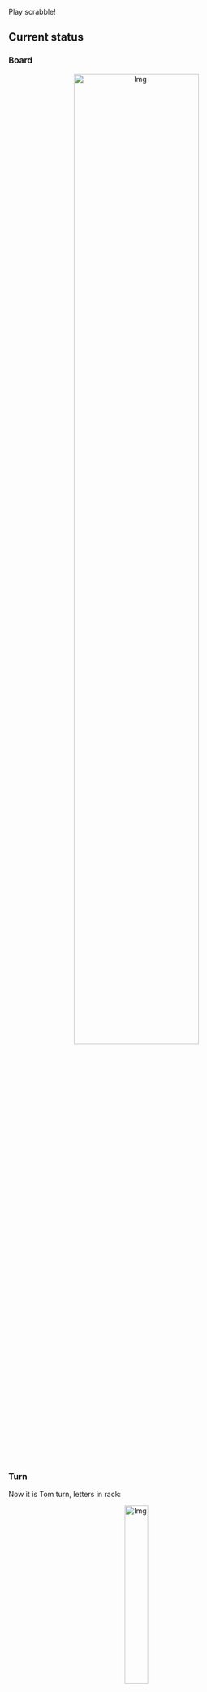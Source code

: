 
Play scrabble!
## Current status
### Board
<p align="center">
<img src="https://raw.githubusercontent.com/radosz99/radosz99/main/board.png" width=70% alt="Img"/>
    </p>
    
### Turn
Now it is Tom turn, letters in rack:
<p align="center">
<img src="https://raw.githubusercontent.com/radosz99/radosz99/main/rack.png" width=30% alt="Img"/>
</p>

### Game score
| Id | Player name | Points |
  | - | - | - |  
|0 | Tom | 323
|1 | Jerry | 312
## Make the move
Make the move and insert the letters by creating an [issue](https://github.com/radosz99/radosz99/issues/new?title=scrabble%7Cmove%7C7%3AA%3ARIDE&body=Just+push+%27Submit+new+issue%27+or+update+with+your+move.) according to the rules or...

## Possibly best moves  
Are you sure? :smiling_imp: :smiling_imp: :smiling_imp:
<details>
  <summary>Spoiler warning!</summary>
  
  | Id | Move | Issue link | Points |
  | - | - | - | - |  
|1| 9:N:ob | [scrabble&#124;move&#124;9:N:ob](https://github.com/radosz99/radosz99/issues/new?title=scrabble%7Cmove%7C9%3AN%3Aob&body=Just+push+%27Submit+new+issue%27+or+update+with+your+move.) | 6 
|2| N:5:not | [scrabble&#124;move&#124;N:5:not](https://github.com/radosz99/radosz99/issues/new?title=scrabble%7Cmove%7CN%3A5%3Anot&body=Just+push+%27Submit+new+issue%27+or+update+with+your+move.) | 5 
|3| 2:F:nog | [scrabble&#124;move&#124;2:F:nog](https://github.com/radosz99/radosz99/issues/new?title=scrabble%7Cmove%7C2%3AF%3Anog&body=Just+push+%27Submit+new+issue%27+or+update+with+your+move.) | 5 
|4| 4:A:ow | [scrabble&#124;move&#124;4:A:ow](https://github.com/radosz99/radosz99/issues/new?title=scrabble%7Cmove%7C4%3AA%3Aow&body=Just+push+%27Submit+new+issue%27+or+update+with+your+move.) | 5 
|5| 2:D:don | [scrabble&#124;move&#124;2:D:don](https://github.com/radosz99/radosz99/issues/new?title=scrabble%7Cmove%7C2%3AD%3Adon&body=Just+push+%27Submit+new+issue%27+or+update+with+your+move.) | 4 
|6| 0:H:po | [scrabble&#124;move&#124;0:H:po](https://github.com/radosz99/radosz99/issues/new?title=scrabble%7Cmove%7C0%3AH%3Apo&body=Just+push+%27Submit+new+issue%27+or+update+with+your+move.) | 4 
|7| 0:G:op | [scrabble&#124;move&#124;0:G:op](https://github.com/radosz99/radosz99/issues/new?title=scrabble%7Cmove%7C0%3AG%3Aop&body=Just+push+%27Submit+new+issue%27+or+update+with+your+move.) | 4 
|8| 14:C:non | [scrabble&#124;move&#124;14:C:non](https://github.com/radosz99/radosz99/issues/new?title=scrabble%7Cmove%7C14%3AC%3Anon&body=Just+push+%27Submit+new+issue%27+or+update+with+your+move.) | 4 
|9| 7:A:mo | [scrabble&#124;move&#124;7:A:mo](https://github.com/radosz99/radosz99/issues/new?title=scrabble%7Cmove%7C7%3AA%3Amo&body=Just+push+%27Submit+new+issue%27+or+update+with+your+move.) | 4 
|10| 3:A:ne | [scrabble&#124;move&#124;3:A:ne](https://github.com/radosz99/radosz99/issues/new?title=scrabble%7Cmove%7C3%3AA%3Ane&body=Just+push+%27Submit+new+issue%27+or+update+with+your+move.) | 3 
</details>
    
## Latest moves

| Id | Type | Move / Letters to replace | Created words / New letters | Date | Points | Player | Who |
| - | - | - | - | - | - | - | - |
|21| INSERT | E:12:inn | ['INN'] | 11/28/2022, 01:37:27 | 3 | Jerry | [radosz99](github.com/radosz99) |
|20| INSERT | 12:C:adit | ['ADIT'] | 11/28/2022, 01:36:50 | 10 | Tom | [radosz99](github.com/radosz99) |
|19| INSERT | 1:J:voled | ['VOLED'] | 11/28/2022, 01:35:48 | 18 | Jerry | [radosz99](github.com/radosz99) |
|18| INSERT | J:8:ajis | ['AJIS'] | 11/28/2022, 01:35:00 | 27 | Tom | [radosz99](github.com/radosz99) |
|17| INSERT | B:0:advew | ['ADVEW'] | 11/28/2022, 01:34:15 | 24 | Jerry | [radosz99](github.com/radosz99) |
|16| INSERT | O:7:zobus | ['ZOBUS'] | 11/28/2022, 01:33:23 | 17 | Tom | [radosz99](github.com/radosz99) |
|15| INSERT | 0:A:kaama | ['KAAMA'] | 11/28/2022, 01:32:34 | 33 | Jerry | [radosz99](github.com/radosz99) |
|14| INSERT | D:0:medial | ['MEDIAL'] | 11/28/2022, 01:31:43 | 24 | Tom | [radosz99](github.com/radosz99) |
|13| INSERT | H:0:pugh | ['PUGH'] | 11/28/2022, 01:30:56 | 30 | Jerry | [radosz99](github.com/radosz99) |
|12| INSERT | 3:H:horror | ['HORROR'] | 11/28/2022, 01:30:00 | 26 | Tom | [radosz99](github.com/radosz99) |
|11| INSERT | J:1:verra | ['VERRA'] | 11/28/2022, 01:29:22 | 16 | Jerry | [radosz99](github.com/radosz99) |
|10| INSERT | 7:L:futz | ['FUTZ'] | 11/28/2022, 01:28:21 | 48 | Tom | [radosz99](github.com/radosz99) |
|9| INSERT | L:7:foyle | ['FOYLE'] | 11/28/2022, 01:27:41 | 30 | Jerry | [radosz99](github.com/radosz99) |
|8| INSERT | 5:D:lifeboat | ['LIFEBOAT'] | 11/28/2022, 01:25:25 | 65 | Tom | [radosz99](github.com/radosz99) |
|7| INSERT | 13:G:cinqs | ['CINQS'] | 11/28/2022, 01:20:53 | 36 | Jerry | [radosz99](github.com/radosz99) |
|6| INSERT | 10:H:twirly | ['TWIRLY'] | 11/28/2022, 01:10:36 | 24 | Tom | [radosz99](github.com/radosz99) |
|5| INSERT | H:7:septaria | ['SEPTARIA'] | 11/28/2022, 01:08:56 | 83 | Jerry | [radosz99](github.com/radosz99) |
|4| INSERT | A:7:mining | ['MINING'] | 11/28/2022, 01:07:13 | 30 | Tom | [radosz99](github.com/radosz99) |
|3| INSERT | F:5:fogie | ['FOGIE'] | 11/28/2022, 01:06:26 | 19 | Jerry | [radosz99](github.com/radosz99) |
|2| INSERT | 10:A:ixtle | ['IXTLE'] | 11/28/2022, 01:05:30 | 24 | Tom | [radosz99](github.com/radosz99) |
|1| INSERT | D:7:heiled | ['HEILED'] | 11/28/2022, 01:02:30 | 20 | Jerry | [radosz99](github.com/radosz99) |
|0| INSERT | 7:D:hugest | ['HUGEST'] | 11/28/2022, 00:55:28 | 28 | Tom | [radosz99](github.com/radosz99) |